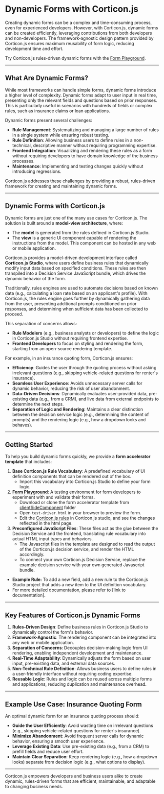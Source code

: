 # Dynamic Forms with Corticon.js

Creating dynamic forms can be a complex and time-consuming process, even for experienced developers. However, with Corticon.js, dynamic forms can be created efficiently, leveraging contributions from both developers and non-developers. The framework-agnostic design pattern provided by Corticon.js ensures maximum reusability of form logic, reducing development time and effort.

Try Corticon.js rules-driven dynamic forms with the [Form Playground](https://corticon.github.io/dynamic-forms/).

---

## What Are Dynamic Forms?

While most frameworks can handle simple forms, dynamic forms introduce a higher level of complexity. Dynamic forms adapt to user input in real time, presenting only the relevant fields and questions based on prior responses. This is particularly useful in scenarios with hundreds of fields or complex rules, such as insurance claims or loan applications.

Dynamic forms present several challenges:
- **Rule Management**: Systematizing and managing a large number of rules in a single system while ensuring robust testing.
- **Rule Definition**: Allowing business users to define rules in a non-technical, descriptive manner without requiring programming expertise.
- **Frontend Integration**: Visualizing and rendering these rules as a form without requiring developers to have domain knowledge of the business processes.
- **Maintenance**: Implementing and testing changes quickly without introducing regressions.

Corticon.js addresses these challenges by providing a robust, rules-driven framework for creating and maintaining dynamic forms.

---

## Dynamic Forms with Corticon.js

Dynamic forms are just one of the many use cases for Corticon.js. The solution is built around a **model-view architecture**, where:
- The **model** is generated from the rules defined in Corticon.js Studio.
- The **view** is a generic UI component capable of rendering the instructions from the model. This component can be hosted in any web or mobile application.

Corticon.js provides a model-driven development interface called **Corticon.js Studio**, where users define business rules that dynamically modify input data based on specified conditions. These rules are then transpiled into a Decision Service JavaScript bundle, which drives the dynamic behavior of the form.

Traditionally, rules engines are used to automate decisions based on known data (e.g., calculating a loan rate based on an applicant's profile). With Corticon.js, the rules engine goes further by dynamically gathering data from the user, presenting additional prompts conditioned on prior responses, and determining when sufficient data has been collected to proceed.

This separation of concerns allows:
- **Rule Modelers** (e.g., business analysts or developers) to define the logic in Corticon.js Studio without requiring frontend expertise.
- **Frontend Developers** to focus on styling and rendering the form, starting from an open-source rendering template.

For example, in an insurance quoting form, Corticon.js ensures:
- **Efficiency**: Guides the user through the quoting process without asking irrelevant questions (e.g., skipping vehicle-related questions for renter's insurance).
- **Seamless User Experience**: Avoids unnecessary server calls for dynamic behavior, reducing the risk of user abandonment.
- **Data-Driven Decisions**: Dynamically evaluates user-provided data, pre-existing data (e.g., from a CRM), and live data from external endpoints to determine the next steps.
- **Separation of Logic and Rendering**: Maintains a clear distinction between the decision service logic (e.g., determining the content of prompts) and the rendering logic (e.g., how a dropdown looks and behaves).
---
## Getting Started

To help you build dynamic forms quickly, we provide a **form accelerator template** that includes:
1.  **Base Corticon.js Rule Vocabulary**: A predefined vocabulary of UI definition components that can be rendered out of the box.
    * Import this vocabulary into Corticon.js Studio to define your form logic.
2.  **[Form Playground](https://corticon.github.io/dynamic-forms/)**: A testing environment for form developers to experiment with and validate their forms.
    * Download or clone the form accelerator template from [clientSideComponent](clientSideComponent) folder
    * Open `test-driver.html` in your browser to preview the form.
    * Edit the [Corticon.js rules](jsStudio-rule-projects) in Corticon.js studio, and see the changes reflected in the html page.
3.  **Preconfigured JavaScript Files**: These files act as the glue between the Decision Service and the frontend, translating rule vocabulary into actual HTML input types and behaviors.
    * The Javascript files in the template are designed to read the output of the Corticon.js decision service, and render the HTML accordingly.
    * To connect your own Corticon.js Decision Service, replace the example decision service with your own generated Javascript bundle.
* **Example Rule:** To add a new field, add a new rule to the Corticon.js Studio project that adds a new item to the UI definition vocabulary.
* For more detailed documentation, please refer to [link to documentation].

---

## Key Features of Corticon.js Dynamic Forms

1. **Rules-Driven Design**: Define business rules in Corticon.js Studio to dynamically control the form's behavior.
2. **Framework-Agnostic**: The rendering component can be integrated into any web or mobile application.
3. **Separation of Concerns**: Decouples decision-making logic from UI rendering, enabling independent development and maintenance.
4. **Real-Time Adaptability**: Dynamically adjusts the form based on user input, pre-existing data, and external data sources.
5. **Non-Technical Rule Definition**: Allows business users to define rules in a user-friendly interface without requiring coding expertise.
6. **Reusable Logic**: Rules and logic can be reused across multiple forms and applications, reducing duplication and maintenance overhead.

---

## Example Use Case: Insurance Quoting Form

An optimal dynamic form for an insurance quoting process should:
- **Guide the User Efficiently**: Avoid wasting time on irrelevant questions (e.g., skipping vehicle-related questions for renter's insurance).
- **Minimize Abandonment**: Avoid frequent server calls for dynamic behavior, ensuring a smooth user experience.
- **Leverage Existing Data**: Use pre-existing data (e.g., from a CRM) to prefill fields and reduce user effort.
- **Maintain Clear Separation**: Keep rendering logic (e.g., how a dropdown looks) separate from decision logic (e.g., what options to display).

---

Corticon.js empowers developers and business users alike to create dynamic, rules-driven forms that are efficient, maintainable, and adaptable to changing business needs.
